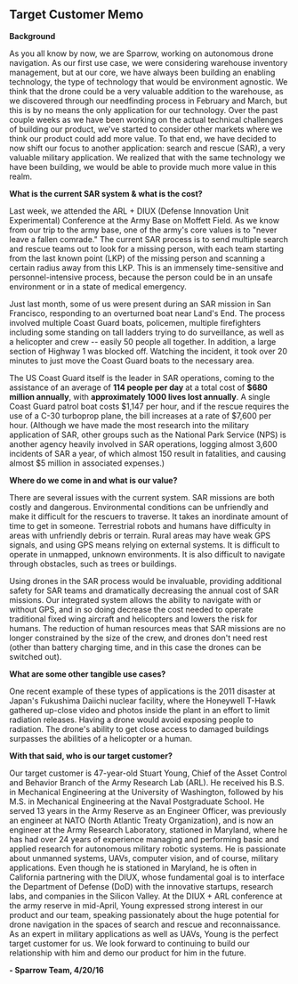 ## Target Customer Memo

**Background**

As you all know by now, we are Sparrow, working on autonomous drone navigation. As our first use case, we were considering warehouse inventory management, but at our core, we have always been building an enabling technology, the type of technology that would be environment agnostic. We think that the drone could be a very valuable addition to the warehouse, as we discovered through our needfinding process in February and March, but this is by no means the only application for our technology. Over the past couple weeks as we have been working on the actual technical challenges of building our product, we've started to consider other markets where we think our product could add more value. To that end, we have decided to now shift our focus to another application: search and rescue (SAR), a very valuable military application. We realized that with the same technology we have been building, we would be able to provide much more value in this realm.

**What is the current SAR system & what is the cost?**

Last week, we attended the ARL + DIUX (Defense Innovation Unit Experimental) Conference at the Army Base on Moffett Field. As we know from our trip to the army base, one of the army's core values is to "never leave a fallen comrade." The current SAR process is to send multiple search and rescue teams out to look for a missing person, with each team starting from the last known point (LKP) of the missing person and scanning a certain radius away from this LKP. This is an immensely time-sensitive and personnel-intensive process, because the person could be in an unsafe environment or in a state of medical emergency.

Just last month, some of us were present during an SAR mission in San Francisco, responding to an overturned boat near Land's End. The process involved multiple Coast Guard boats, policemen, multiple firefighters including some standing on tall ladders trying to do surveillance, as well as a helicopter and crew -- easily 50 people all together. In addition, a large section of Highway 1 was blocked off. Watching the incident, it took over 20 minutes to just move the Coast Guard boats to the necessary area.

The US Coast Guard itself is the leader in SAR operations, coming to the assistance of an average of **114 people per day** at a total cost of **$680 million annually**, with **approximately 1000 lives lost annually**. A single Coast Guard patrol boat costs $1,147 per hour, and if the rescue requires the use of a C-30 turboprop plane, the bill increases at a rate of $7,600 per hour. (Although we have made the most research into the military application of SAR, other groups such as the National Park Service (NPS) is another agency heavily involved in SAR operations, logging almost 3,600 incidents of SAR a year, of which almost 150 result in fatalities, and causing almost $5 million in associated expenses.)

**Where do we come in and what is our value?**

There are several issues with the current system. SAR missions are both costly and dangerous. Environmental conditions can be unfriendly and make it difficult for the rescuers to traverse. It takes an inordinate amount of time to get in someone. Terrestrial robots and humans have difficulty in areas with unfriendly debris or terrain. Rural areas may have weak GPS signals, and using GPS means relying on external systems. It is difficult to operate in unmapped, unknown environments. It is also difficult to navigate through obstacles, such as trees or buildings.

Using drones in the SAR process would be invaluable, providing additional safety for SAR teams and dramatically decreasing the annual cost of SAR missions. Our integrated system allows the ability to navigate with or without GPS, and in so doing  decrease the cost needed to operate traditional fixed wing aircraft and helicopters and lowers the risk for humans. The reduction of human resources meas that SAR missions are no longer constrained by the size of the crew, and drones don't need rest (other than battery charging time, and in this case the drones can be switched out).

**What are some other tangible use cases?**

One recent example of these types of applications is the 2011 disaster at Japan's Fukushima Daiichi nuclear facility, where the Honeywell T-Hawk gathered up-close video and photos inside the plant in an effort to limit radiation releases. Having a drone would avoid exposing people to radiation. The drone's ability to get close access to damaged buildings surpasses the abilities of a helicopter or a human.

**With that said, who is our target customer?**

Our target customer is 47-year-old Stuart Young, Chief of the Asset Control and Behavior Branch of the Army Research Lab (ARL). He received his B.S. in Mechanical Engineering at the University of Washington, followed by his M.S. in Mechanical Engineering at the Naval Postgraduate School. He served 13 years in the Army Reserve as an Engineer Officer, was previously an engineer at NATO (North Atlantic Treaty Organization), and is now an engineer at the Army Research Laboratory, stationed in Maryland, where he has had over 24 years of experience managing and performing basic and applied research for autonomous military robotic systems. He is passionate about unmanned systems, UAVs, computer vision, and of course, military applications. Even though he is stationed in Maryland, he is often in California partnering with the DIUX, whose fundamental goal is to interface the Department of Defense (DoD) with the innovative startups, research labs, and companies in the Silicon Valley. At the DIUX + ARL conference at the army reserve in mid-April, Young expressed strong interest in our product and our team, speaking passionately about the huge potential for drone navigation in the spaces of search and rescue and reconnaissance. As an expert in military applications as well as UAVs, Young is the perfect target customer for us. We look forward to continuing to build our relationship with him and demo our product for him in the future.

**- Sparrow Team, 4/20/16**
